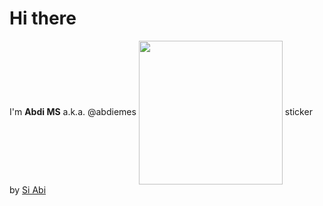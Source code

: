 # Hi there
I'm **Abdi MS** a.k.a. @abdiemes
<img align='center' src='https://media.giphy.com/media/2ZYQuPAP1kD9Fh0slT/giphy.gif' width='230' />
sticker by [Si Abi](https://giphy.com/si_abi)
<!--
**abdiemes/abdiemes** is a ✨ _special_ ✨ repository because its `README.md` (this file) appears on your GitHub profile.

Here are some ideas to get you started:

- 🔭 I’m currently working on ...
- 🌱 I’m currently learning ...
- 👯 I’m looking to collaborate on ...
- 🤔 I’m looking for help with ...
- 💬 Ask me about ...
- 📫 How to reach me: ...
- 😄 Pronouns: ...
- ⚡ Fun fact: ...
-->
